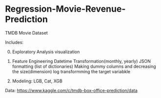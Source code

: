 # Regression-Movie-Revenue-Prediction
TMDB Movie Dataset 

Includes: 

0) Exploratory Analysis
visualization

1) Feature Engineering
Datetime Transformation(monthly, yearly)
JSON formatting (list of dictionaries)
Making dummy columns and decreasing the size(dimension)
log transformming the target variabkle

2) Modeling:
LGB, Cat, XGB

Data:
https://www.kaggle.com/c/tmdb-box-office-prediction/data
